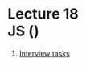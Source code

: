<h1>
    Lecture 18<br>
    <b>JS</b> ()
</h1>

<ol>
    <li>
        <a href="./01.md">Interview tasks</a>
    </li>
</ol>
